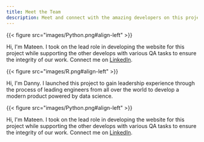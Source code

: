 ```yaml
---
title: Meet the Team
description: Meet and connect with the amazing developers on this project
---
```


{{< figure src="images/Python.png#align-left" >}}

Hi, I'm Mateen. I took on the lead role in developing the website for this project while supporting the other develops with various QA tasks to ensure the integrity of our work. Connect me on [LinkedIn](https://www.linkedin.com/in/abdul-mateen-qamardeen-4167331b6/?originalSubdomain=ng).

{{< figure src="images/R.png#align-left" >}}

Hi, I'm Danny. I launched this project to gain leadership experience through the process of leading engineers from all over the world to develop a modern product powered by data science. 

{{< figure src="images/Python.png#align-left" >}}

Hi, I'm Mateen. I took on the lead role in developing the website for this project while supporting the other develops with various QA tasks to ensure the integrity of our work. Connect me on [LinkedIn](https://www.linkedin.com/in/abdul-mateen-qamardeen-4167331b6/?originalSubdomain=ng).